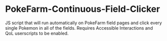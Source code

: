 # PokeFarm-Continuous-Field-Clicker
JS script that will run automatically on PokeFarm field pages and click every single Pokemon in all of the fields. Requires Accessible Interactions and QoL userscripts to be enabled.
